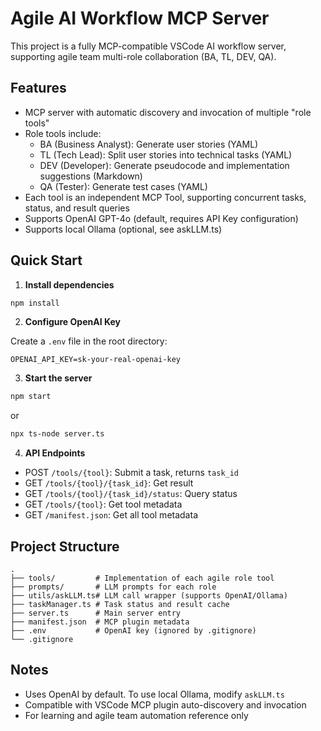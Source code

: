 # Agile AI Workflow MCP Server

This project is a fully MCP-compatible VSCode AI workflow server, supporting agile team multi-role collaboration (BA, TL, DEV, QA).

## Features

- MCP server with automatic discovery and invocation of multiple "role tools"
- Role tools include:
  - BA (Business Analyst): Generate user stories (YAML)
  - TL (Tech Lead): Split user stories into technical tasks (YAML)
  - DEV (Developer): Generate pseudocode and implementation suggestions (Markdown)
  - QA (Tester): Generate test cases (YAML)
- Each tool is an independent MCP Tool, supporting concurrent tasks, status, and result queries
- Supports OpenAI GPT-4o (default, requires API Key configuration)
- Supports local Ollama (optional, see askLLM.ts)

## Quick Start

1. **Install dependencies**

```sh
npm install
```

2. **Configure OpenAI Key**

Create a `.env` file in the root directory:

```env
OPENAI_API_KEY=sk-your-real-openai-key
```

3. **Start the server**

```sh
npm start
```

or

```sh
npx ts-node server.ts
```

4. **API Endpoints**

- POST `/tools/{tool}`: Submit a task, returns `task_id`
- GET `/tools/{tool}/{task_id}`: Get result
- GET `/tools/{tool}/{task_id}/status`: Query status
- GET `/tools/{tool}`: Get tool metadata
- GET `/manifest.json`: Get all tool metadata

## Project Structure

```text
.
├── tools/         # Implementation of each agile role tool
├── prompts/       # LLM prompts for each role
├── utils/askLLM.ts# LLM call wrapper (supports OpenAI/Ollama)
├── taskManager.ts # Task status and result cache
├── server.ts      # Main server entry
├── manifest.json  # MCP plugin metadata
├── .env           # OpenAI key (ignored by .gitignore)
└── .gitignore
```

## Notes

- Uses OpenAI by default. To use local Ollama, modify `askLLM.ts`
- Compatible with VSCode MCP plugin auto-discovery and invocation
- For learning and agile team automation reference only
